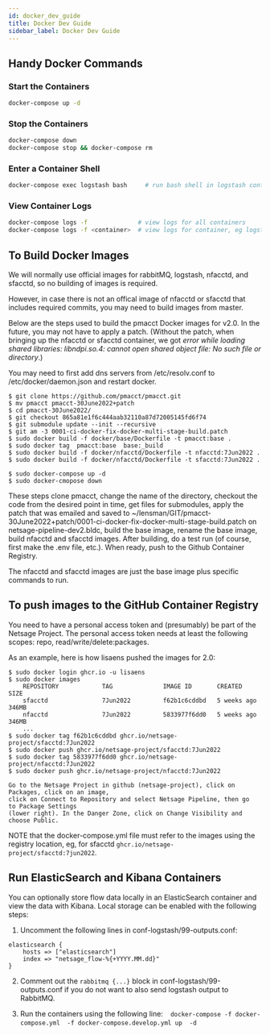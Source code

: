 ```yaml
---
id: docker_dev_guide
title: Docker Dev Guide
sidebar_label: Docker Dev Guide
---
```

## Handy Docker Commands

### Start the Containers

``` sh
docker-compose up -d 
```

### Stop the Containers

``` sh
docker-compose down
docker-compose stop && docker-compose rm 
```

### Enter a Container Shell

``` sh
docker-compose exec logstash bash     # run bash shell in logstash container
```

### View Container Logs

``` sh
docker-compose logs -f              # view logs for all containers 
docker-compose logs -f <container>  # view logs for container, eg logstash
```

## To Build Docker Images 

We will normally use official images for rabbitMQ, logstash, nfacctd, and sfacctd, so no building of images is required.

However, in case there is not an offical image of nfacctd or sfacctd that includes required commits, you may need to build images from master.

Below are the steps used to build the pmacct Docker images for v2.0. In the future, you may not have to apply a patch. (Without the patch, when bringing up the nfacctd or sfacctd container, we got *error while loading shared libraries: libndpi.so.4: cannot open shared object file: No such file or directory*.)

You may need to first add dns servers from /etc/resolv.conf to /etc/docker/daemon.json and restart docker.

```
$ git clone https://github.com/pmacct/pmacct.git
$ mv pmacct pmacct-30June2022+patch
$ cd pmacct-30June2022/
$ git checkout 865a81e1f6c444aab32110a87d72005145fd6f74
$ git submodule update --init --recursive
$ git am -3 0001-ci-docker-fix-docker-multi-stage-build.patch
$ sudo docker build -f docker/base/Dockerfile -t pmacct:base .
$ sudo docker tag  pmacct:base  base:_build
$ sudo docker build -f docker/nfacctd/Dockerfile -t nfacctd:7Jun2022 .
$ sudo docker build -f docker/nfacctd/Dockerfile -t sfacctd:7Jun2022 .  

$ sudo docker-compose up -d
$ sudo docker-cmopose down
```

These steps clone pmacct, change the name of the directory, checkout the code from the desired point in time, get files for submodules, apply the patch that was emailed and saved to ~/lensman/GIT/pmacct-30June2022+patch/0001-ci-docker-fix-docker-multi-stage-build.patch on netsage-pipeline-dev2.bldc, build the base image, rename the base image, build nfacctd and sfacctd images. After building, do a test run (of course, first make the .env file, etc.). When ready, push to the Github Container Registry.

The nfacctd and sfacctd images are just the base image plus specific commands to run. 


## To push images to the GitHub Container Registry
You need to have a personal access token and (presumably) be part of the Netsage Project. The personal access token needs at least the following scopes:  repo, read/write/delete:packages. 

As an example, here is how lisaens pushed the images for 2.0:
```
$ sudo docker login ghcr.io -u lisaens 
$ sudo docker images 
    REPOSITORY            TAG              IMAGE ID       CREATED        SIZE
    sfacctd               7Jun2022         f62b1c6cddbd   5 weeks ago    346MB
    nfacctd               7Jun2022         5833977f6dd0   5 weeks ago    346MB
    ...
$ sudo docker tag f62b1c6cddbd ghcr.io/netsage-project/sfacctd:7Jun2022
$ sudo docker push ghcr.io/netsage-project/sfacctd:7Jun2022
$ sudo docker tag 5833977f6dd0 ghcr.io/netsage-project/nfacctd:7Jun2022
$ sudo docker push ghcr.io/netsage-project/nfacctd:7Jun2022

Go to the Netsage Project in github (netsage-project), click on Packages, click on an image, 
click on Connect to Repository and select Netsage Pipeline, then go to Package Settings 
(lower right). In the Danger Zone, click on Change Visibility and choose Public.
```

NOTE that the docker-compose.yml file must refer to the images using the registry location, eg, for sfacctd  `ghcr.io/netsage-project/sfacctd:7jun2022`.


## Run ElasticSearch and Kibana Containers

You can optionally store flow data locally in an ElasticSearch container and view the data with Kibana. Local storage can be enabled with the following steps:

1.  Uncomment the following lines in conf-logstash/99-outputs.conf:

``` 
elasticsearch {
    hosts => ["elasticsearch"]
    index => "netsage_flow-%{+YYYY.MM.dd}"
}
```

2. Comment out the `rabbitmq {...}` block in conf-logstash/99-outputs.conf if you do not want to also send logstash output to RabbitMQ.

3.  Run the containers using the following line: ` `  ` docker-compose -f docker-compose.yml  -f docker-compose.develop.yml up  -d `  ` `

